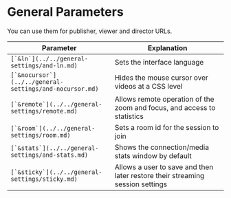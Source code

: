 # General Parameters

You can use them for publisher, viewer and director URLs.

| Parameter                                                 | Explanation                                                                   |
| --------------------------------------------------------- | ----------------------------------------------------------------------------- |
| ``[`&ln`](../../general-settings/and-ln.md)``             | Sets the interface language                                                   |
| ``[`&nocursor`](../../general-settings/and-nocursor.md)`` | Hides the mouse cursor over videos at a CSS level                             |
| ``[`&remote`](../../general-settings/remote.md)``         | Allows remote operation of the zoom and focus, and access to statistics       |
| ``[`&room`](../../general-settings/room.md)``             | Sets a room id for the session to join                                        |
| ``[`&stats`](../../general-settings/and-stats.md)``       | Shows the connection/media stats window by default                            |
| ``[`&sticky`](../../general-settings/sticky.md)``         | Allows a user to save and then later restore their streaming session settings |
